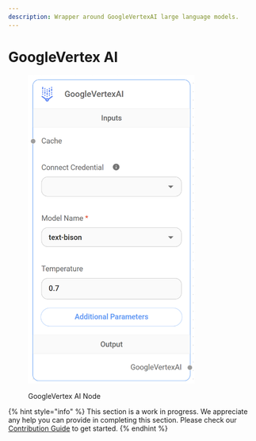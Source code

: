 ```yaml
---
description: Wrapper around GoogleVertexAI large language models.
---
```


# GoogleVertex AI

<figure><img src="../../../.gitbook/assets/image (4) (1) (1) (1).png" alt="" width="336"><figcaption><p>GoogleVertex AI Node</p></figcaption></figure>

{% hint style="info" %}
This section is a work in progress. We appreciate any help you can provide in completing this section. Please check our [Contribution Guide](../../../contributing/) to get started.
{% endhint %}
